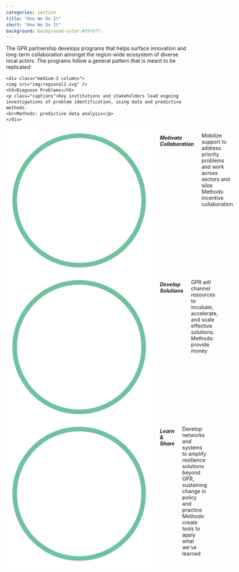 ```yaml
---
categories: section
title: "How We Do It"
short: "How We Do It"
background: background-color:#f9f8f7;
---
```


<p class="main">The GPR partnership develops programs that helps surface innovation and  long-term collaboration amongst the region-wide ecosystem of diverse  local actors. The programs follow a general pattern that is meant to be  replicated:
</p>

<div class="row">
	
	<div class="medium-3 columns">
  	<img src="img/regional2.svg" />
	<h5>Diagnose Problems</h5>
	<p class="captions">Key institutions and stakeholders lead ongoing investigations of problem identification, using data and predictive methods.
	<br>Methods: predictive data analysis</p>
	</div>
  
  <div class="medium-3 columns">
    <img src="img/regional2.svg" />
	<h5>Motivate Collaboration</h5>
	<p class="captions">Mobilize support to address priority problems and work across sectors and silos
	<br>Methods: incentive collaboration  </p>
	</div>
  
  <div class="medium-3 columns">
    <img src="img/regional2.svg" />
	<h5>Develop Solutions</h5>
	<p class="captions">GPR will channel resources to incubate, accelerate, and scale effective solutions.
	<br>Methods: provide money </p>
	</div>
 
  <div class="medium-3 columns">
  <img src="img/regional2.svg" />
	<h5>Learn &amp; Share</h5>
	<p class="captions">Develop networks and systems to amplify resilience solutions beyond GPR, sustaining change in policy and practice
	<br>Methods: create tools to apply what we've learned </p>
	</div>

</div>



